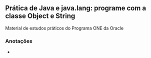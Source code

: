 ## Prática de Java e java.lang: programe com a classe Object e String

Material de estudos práticos do Programa ONE da Oracle

### Anotações

* 